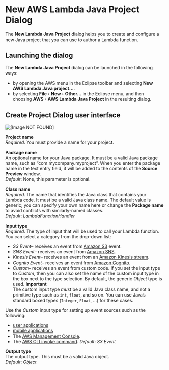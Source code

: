 # New AWS Lambda Java Project Dialog<a name="lambda-ref-create-project"></a>

The **New Lambda Java Project** dialog helps you to create and configure a new Java project that you can use to author a Lambda function\.

## Launching the dialog<a name="launching-the-dialog"></a>

The **New Lambda Java Project** dialog can be launched in the following ways:
+ by opening the AWS menu in the Eclipse toolbar and selecting **New AWS Lambda Java project…**\.
+ by selecting **File ‣ New ‣ Other…** in the Eclipse menu, and then choosing **AWS ‣ AWS Lambda Java Project** in the resulting dialog\.

## Create Project Dialog user interface<a name="create-project-dialog-user-interface"></a>

![\[Image NOT FOUND\]](http://docs.aws.amazon.com/toolkit-for-eclipse/v1/user-guide/images/lambda_create_project_default.png)

**Project name**  
 *Required*\. You must provide a name for your project\.

**Package name**  
An optional name for your Java package\. It must be a valid Java package name, such as “com\.mycompany\.myproject”\. When you enter the package name in the text entry field, it will be added to the contents of the **Source Preview** window\.  
 *Default*: None, this parameter is optional\.

**Class name**  
 *Required*\. The name that identifies the Java class that contains your Lambda code\. It must be a valid Java class name\. The default value is generic; you can specify your own name here or change the **Package name** to avoid conflicts with similarly\-named classes\.  
 *Default*: *LambdaFunctionHandler* 

**Input type**  
 *Required*\. The type of input that will be used to call your Lambda function\. You can select a category from the drop\-down list:  
+  *S3 Event*– receives an event from [Amazon S3](https://docs.aws.amazon.com/lambda/latest/dg/with-s3.html) event\.
+  *SNS Event*– receives an event from [Amazon SNS](https://docs.aws.amazon.com/sns/latest/dg/sns-lambda.html)\.
+  *Kinesis Event*– receives an event from an [Amazon Kinesis stream](https://docs.aws.amazon.com/lambda/latest/dg/with-kinesis.html)\.
+  *Cognito Event*– receives an event from [Amazon Cognito](https://docs.aws.amazon.com/cognito/latest/developerguide/cognito-events.html)\.
+  *Custom*– receives an event from custom code\. If you set the input type to *Custom*, then you can also set the name of the custom input type in the box next to the type selection\. By default, the generic *Object* type is used\.
**Important**  
The custom input type *must* be a valid Java class name, and not a primitive type such as `int`, `float`, and so on\. You can use Java’s standard boxed types \(`Integer`, `Float`, …\) for these cases\.

  Use the *Custom* input type for setting up event sources such as the following:
  +  [user applications](https://docs.aws.amazon.com/lambda/latest/dg/getting-started.html) 
  +  [mobile applications](https://docs.aws.amazon.com/lambda/latest/dg/with-on-demand-custom-android.html) 
  + The [AWS Management Console](https://docs.aws.amazon.com/lambda/latest/dg/getting-started.html)\.
  + The [AWS CLI invoke command](https://docs.aws.amazon.com/lambda/latest/dg/API_Invoke.html)\.
 *Default*: *S3 Event* 

**Output type**  
The output type\. This must be a valid Java object\.  
 *Default*: *Object* 